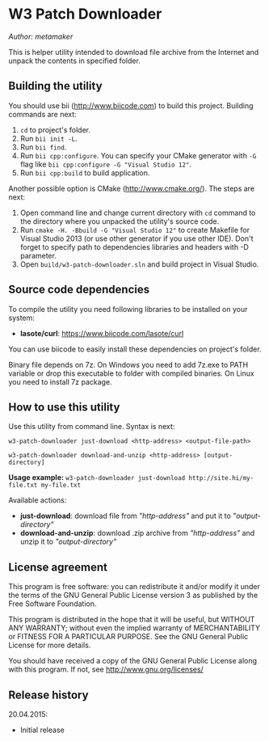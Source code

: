 W3 Patch Downloader
===================

*Author: metamaker*

This is helper utility intended to download file archive from the Internet and unpack the contents in specified folder.

Building the utility
--------------------

You should use bii (<http://www.biicode.com>) to build this project. Building commands are next:

1. `cd` to project's folder.
2. Run `bii init -L`.
3. Run `bii find`.
4. Run `bii cpp:configure`. You can specify your CMake generator with `-G` flag like `bii cpp:configure -G "Visual Studio 12"`.
5. Run `bii cpp:build` to build application.

Another possible option is CMake (<http://www.cmake.org/>). The steps are next:

1. Open command line and change current directory with `cd` command to the directory where you unpacked the utility's source code.
2. Run `cmake -H. -Bbuild -G "Visual Studio 12"` to create Makefile for Visual Studio 2013 (or use other generator if you use other IDE). Don't forget to specify path to dependencies libraries and headers with -D parameter.
3. Open `build/w3-patch-downloader.sln` and build project in Visual Studio.

Source code dependencies
------------------------

To compile the utility you need following libraries to be installed on your system:
- **lasote/curl**: <https://www.biicode.com/lasote/curl>

You can use biicode to easily install these dependencies on project's folder.

Binary file depends on 7z. On Windows you need to add 7z.exe to PATH variable or drop this executable to folder with compiled binaries.
On Linux you need to install 7z package.

How to use this utility
-----------------------

Use this utility from command line. Syntax is next:

`w3-patch-downloader just-download <http-address> <output-file-path>`

`w3-patch-downloader download-and-unzip <http-address> [output-directory]`

**Usage example:**
`w3-patch-downloader just-download http://site.hi/my-file.txt my-file.txt`

Available actions:
- **just-download**: download file from *"http-address"* and put it to *"output-directory"*
- **download-and-unzip**: download .zip archive from *"http-address"* and unzip it to *"output-directory"*
    
License agreement
-----------------

This program is free software: you can redistribute it and/or modify
it under the terms of the GNU General Public License version 3 as published
by the Free Software Foundation.

This program is distributed in the hope that it will be useful,
but WITHOUT ANY WARRANTY; without even the implied warranty of
MERCHANTABILITY or FITNESS FOR A PARTICULAR PURPOSE.  See the
GNU General Public License for more details.

You should have received a copy of the GNU General Public License
along with this program. If not, see <http://www.gnu.org/licenses/>
 
Release history
---------------

20.04.2015:
- Initial release
